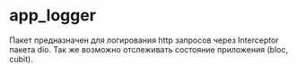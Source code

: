 # app_logger

Пакет предназначен для логирования http запросов через Interceptor пакета dio.
Так же возможно отслеживать состояние приложения (bloc, cubit).